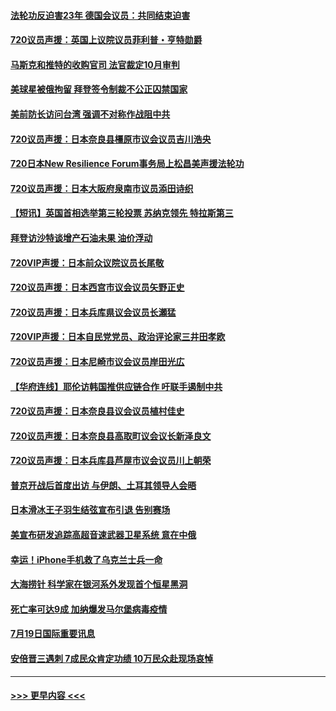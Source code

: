 #### [法轮功反迫害23年 德国会议员：共同结束迫害](../pages/prog202/a103482896.md?t=07200801) 
#### [720议员声援：英国上议院议员菲利普・亨特勋爵](../pages/prog202/a103482857.md?t=07200801) 
#### [马斯克和推特的收购官司 法官裁定10月审判](../pages/prog202/a103482826.md?t=07200801) 
#### [美球星被俄拘留 拜登签令制裁不公正囚禁国家](../pages/prog202/a103482594.md?t=07200801) 
#### [美前防长访问台湾 强调不对称作战阻中共](../pages/prog202/a103482753.md?t=07200801) 
#### [720议员声援：日本奈良县橿原市议会议员吉川浩央](../pages/prog202/a103482732.md?t=07200801) 
#### [720日本New Resilience Forum事务局上松昌美声援法轮功](../pages/prog202/a103482718.md?t=07200801) 
#### [720议员声援：日本大阪府泉南市议员添田诗织](../pages/prog202/a103482737.md?t=07200801) 
#### [【短讯】英国首相选举第三轮投票 苏纳克领先 特拉斯第三](../pages/prog202/a103482741.md?t=07200801) 
#### [拜登访沙特谈增产石油未果 油价浮动](../pages/prog202/a103482751.md?t=07200801) 
#### [720VIP声援：日本前众议院议员长尾敬](../pages/prog202/a103482716.md?t=07200801) 
#### [720议员声援：日本西宫市议会议员矢野正史](../pages/prog202/a103482720.md?t=07200801) 
#### [720议员声援：日本兵库県议会议员长瀬猛](../pages/prog202/a103482714.md?t=07200801) 
#### [720VIP声援：日本自民党党员、政治评论家三井田孝欧](../pages/prog202/a103482711.md?t=07200801) 
#### [720议员声援：日本尼崎市议会议员岸田光広](../pages/prog202/a103482705.md?t=07200801) 
#### [【华府连线】耶伦访韩国推供应链合作 吁联手遏制中共](../pages/prog202/a103482691.md?t=07200801) 
#### [720议员声援：日本奈良县议会议员植村佳史](../pages/prog202/a103482677.md?t=07200801) 
#### [720议员声援：日本奈良县高取町议会议长新泽良文](../pages/prog202/a103482679.md?t=07200801) 
#### [720议员声援：日本兵库县芦屋市议会议员川上朝荣](../pages/prog202/a103482675.md?t=07200801) 
#### [普京开战后首度出访 与伊朗、土耳其领导人会晤](../pages/prog202/a103482555.md?t=07200801) 
#### [日本滑冰王子羽生结弦宣布引退 告别赛场](../pages/prog202/a103482544.md?t=07200801) 
#### [美宣布研发追踪高超音速武器卫星系统 意在中俄](../pages/prog202/a103482532.md?t=07200801) 
#### [幸运！iPhone手机救了乌克兰士兵一命](../pages/prog202/a103482430.md?t=07200801) 
#### [大海捞针 科学家在银河系外发现首个恒星黑洞](../pages/prog202/a103482433.md?t=07200801) 
#### [死亡率可达9成 加纳爆发马尔堡病毒疫情](../pages/prog202/a103482439.md?t=07200801) 
#### [7月19日国际重要讯息](../pages/prog202/a103482389.md?t=07200801) 
#### [安倍晋三遇刺 7成民众肯定功绩 10万民众赴现场哀悼](../pages/prog202/a103482324.md?t=07200801) 

----
#### [ >>> 更早内容 <<< ](../indexes/prog202-earlier.md)

